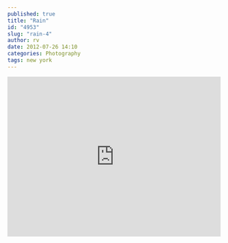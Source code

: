 ```yaml
---
published: true
title: "Rain"
id: "4953"
slug: "rain-4"
author: rv
date: 2012-07-26 14:10
categories: Photography
tags: new york
---
```

<iframe width="480" height="360" src="https://www.youtube.com/embed/dd17u9U2v6I" frameborder="0" allowfullscreen></iframe>